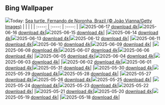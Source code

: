 ## Bing Wallpaper
![](./wallpaper/2025-06-17.jpg)Today: [Sea turtle, Fernando de Noronha, Brazil (© João Vianna/Getty Images)](./wallpaper/2025-06-17.jpg)
|      |      |      |
| :----: | :----: | :----: |
|![](./wallpaper/2025-06-17_sm.jpg)2025-06-17 [download 4k](./wallpaper/2025-06-17.jpg)|![](./wallpaper/2025-06-16_sm.jpg)2025-06-16 [download 4k](./wallpaper/2025-06-16.jpg)|![](./wallpaper/2025-06-15_sm.jpg)2025-06-15 [download 4k](./wallpaper/2025-06-15.jpg)|
|![](./wallpaper/2025-06-14_sm.jpg)2025-06-14 [download 4k](./wallpaper/2025-06-14.jpg)|![](./wallpaper/2025-06-13_sm.jpg)2025-06-13 [download 4k](./wallpaper/2025-06-13.jpg)|![](./wallpaper/2025-06-12_sm.jpg)2025-06-12 [download 4k](./wallpaper/2025-06-12.jpg)|
|![](./wallpaper/2025-06-11_sm.jpg)2025-06-11 [download 4k](./wallpaper/2025-06-11.jpg)|![](./wallpaper/2025-06-10_sm.jpg)2025-06-10 [download 4k](./wallpaper/2025-06-10.jpg)|![](./wallpaper/2025-06-09_sm.jpg)2025-06-09 [download 4k](./wallpaper/2025-06-09.jpg)|
|![](./wallpaper/2025-06-08_sm.jpg)2025-06-08 [download 4k](./wallpaper/2025-06-08.jpg)|![](./wallpaper/2025-06-07_sm.jpg)2025-06-07 [download 4k](./wallpaper/2025-06-07.jpg)|![](./wallpaper/2025-06-06_sm.jpg)2025-06-06 [download 4k](./wallpaper/2025-06-06.jpg)|
|![](./wallpaper/2025-06-05_sm.jpg)2025-06-05 [download 4k](./wallpaper/2025-06-05.jpg)|![](./wallpaper/2025-06-04_sm.jpg)2025-06-04 [download 4k](./wallpaper/2025-06-04.jpg)|![](./wallpaper/2025-06-03_sm.jpg)2025-06-03 [download 4k](./wallpaper/2025-06-03.jpg)|
|![](./wallpaper/2025-06-02_sm.jpg)2025-06-02 [download 4k](./wallpaper/2025-06-02.jpg)|![](./wallpaper/2025-06-01_sm.jpg)2025-06-01 [download 4k](./wallpaper/2025-06-01.jpg)|![](./wallpaper/2025-05-31_sm.jpg)2025-05-31 [download 4k](./wallpaper/2025-05-31.jpg)|
|![](./wallpaper/2025-05-30_sm.jpg)2025-05-30 [download 4k](./wallpaper/2025-05-30.jpg)|![](./wallpaper/2025-05-29_sm.jpg)2025-05-29 [download 4k](./wallpaper/2025-05-29.jpg)|![](./wallpaper/2025-05-28_sm.jpg)2025-05-28 [download 4k](./wallpaper/2025-05-28.jpg)|
|![](./wallpaper/2025-05-27_sm.jpg)2025-05-27 [download 4k](./wallpaper/2025-05-27.jpg)|![](./wallpaper/2025-05-26_sm.jpg)2025-05-26 [download 4k](./wallpaper/2025-05-26.jpg)|![](./wallpaper/2025-05-25_sm.jpg)2025-05-25 [download 4k](./wallpaper/2025-05-25.jpg)|
|![](./wallpaper/2025-05-24_sm.jpg)2025-05-24 [download 4k](./wallpaper/2025-05-24.jpg)|![](./wallpaper/2025-05-23_sm.jpg)2025-05-23 [download 4k](./wallpaper/2025-05-23.jpg)|![](./wallpaper/2025-05-22_sm.jpg)2025-05-22 [download 4k](./wallpaper/2025-05-22.jpg)|
|![](./wallpaper/2025-05-21_sm.jpg)2025-05-21 [download 4k](./wallpaper/2025-05-21.jpg)|![](./wallpaper/2025-05-20_sm.jpg)2025-05-20 [download 4k](./wallpaper/2025-05-20.jpg)|![](./wallpaper/2025-05-19_sm.jpg)2025-05-19 [download 4k](./wallpaper/2025-05-19.jpg)|
|![](./wallpaper/2025-05-18_sm.jpg)2025-05-18 [download 4k](./wallpaper/2025-05-18.jpg)|